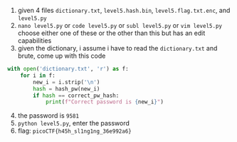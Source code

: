 1. given 4 files `dictionary.txt`, `level5.hash.bin`, `level5.flag.txt.enc`, and `level5.py`
2. `nano level5.py` or `code level5.py` or `subl level5.py` or `vim level5.py` choose either one of these or the other than this but has an edit capabilities
3. given the dictionary, i assume i have to read the `dictionary.txt` and brute, come up with this code
``` py
with open('dictionary.txt', 'r') as f:
    for i in f:
        new_i = i.strip('\n')
        hash = hash_pw(new_i)
        if hash == correct_pw_hash:
            print(f"Correct password is {new_i}")
```
4. the password is `9581`
5. `python level5.py`, enter the password
6. flag: `picoCTF{h45h_sl1ng1ng_36e992a6}`
